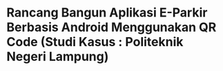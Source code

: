 # Rancang Bangun Aplikasi E-Parkir Berbasis Android Menggunakan QR Code (Studi Kasus : Politeknik Negeri Lampung)

